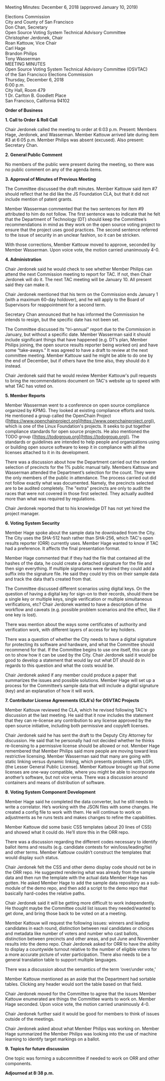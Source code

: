 Meeting Minutes: December 6, 2018 (approved January 10, 2019)

<div id="meeting_header_right" class="headered">
Elections Commission<br>
City and County of San Francisco<br>
Don Chan, Secretary<br>
</div>

<div class="headered">
Open Source Voting System Technical Advisory Committee<br>
Christopher Jerdonek, Chair<br>
Roan Kattouw, Vice Chair<br>
Carl Hage<br>
Brandon Philips<br>
Tony Wasserman<br>
</div>

<div id="meeting_header_main" class="headered">
MEETING MINUTES<br>
Open Source Voting System Technical Advisory Committee (OSVTAC)<br>
of the San Francisco Elections Commission<br>
Thursday, December 6, 2018<br>
6:00 p.m.<br>
City Hall, Room 479<br>
1 Dr. Carlton B. Goodlett Place<br>
San Francisco, California 94102<br>
</div>

**Order of Business**

**1\. Call to Order & Roll Call**

Chair Jerdonek called the meeting to order at 6:03 p.m. Present: Members
Hage, Jerdonek, and Wasserman. Member Kattouw arrived late during item #3 at
6:05 p.m. Member Philips was absent (excused). Also present: Secretary Chan.


**2\. General Public Comment**

No members of the public were present during the meeting, so there was no
public comment on any of the agenda items.


**3\. Approval of Minutes of Previous Meeting**

The Committee discussed the draft minutes. Member Kattouw said item #7 should
reflect that he did like the JS Foundation CLA, but that it did not include
mention of patent grants.

Member Wasserman commented that the two sentences for item #9 attributed to
him do not follow. The first sentence was to indicate that he felt that the
Department of Technology (DT) should keep the Committee’s recommendations in
mind as they work on the open source voting project to ensure that the
project uses good practices. The second sentence referred to the issue of
security in an unclear fashion, so it can be stricken.

With those corrections, Member Kattouw moved to approve, seconded by Member
Wasserman. Upon voice vote, the motion carried unanimously 4-0.


**4\. Administration**

Chair Jerdonek said he would check to see whether Member Philips can attend
the next Commission meeting to report for TAC. If not, then Chair Jerdonek
will do it. The next TAC meeting will be January 10. All present said they
can make it.

Chair Jerdonek mentioned that his term on the Commission ends January 1 (with
a maximum 60-day holdover), and he will apply to the Board of Supervisors for
reappointment for a second term.

Secretary Chan announced that he has informed the Commission he intends to
resign, but the specific date has not been set.

The Committee discussed its "tri-annual" report due to the Commission in
January, but without a specific date. Member Wasserman said it should include
significant things that have happened (e.g. DT’s plan, Member Philips
joining, the open source results reporter being worked on) and have some
“take-aways.” It was agreed to have a draft to review at the next committee
meeting. Member Kattouw said he might be able to do one by the end of
December, but if others have the time also, they should do it instead.

Chair Jerdonek said that he would review Member Kattouw's pull requests to
bring the recommendations document on TAC's website up to speed with what TAC
has voted on.


**5\. Member Reports**

Member Wasserman went to a conference on open source compliance organized by
KPMG. They looked at existing compliance efforts and tools. He mentioned a
group called the OpenChain Project
([https://www.openchainproject.org](https://www.openchainproject.org)), which
is one of the Linux Foundation's projects. It seeks to put together
compliance standards for open source projects. He also mentioned the TODO
group ([https://todogroup.org](https://todogroup.org)). The standards or
guidelines are intended to help people and organizations using or building
open source software to keep it in compliance with all the licenses attached
to it in its development.

There was a discussion about how the Department carried out the random
selection of precincts for the 1% public manual tally. Members Kattouw and
Wasserman attended the Department’s selection for the count. They were the
only members of the public in attendance. The process carried out did not
follow exactly what was documented. Namely, the precincts selected are to be
audited completely. The "extra" precincts are only to audit the races that
were not covered in those first selected. They actually audited more than
what was required by regulations.

Chair Jerdonek reported that to his knowledge DT has not yet hired the
project manager.


**6\. Voting System Security**

Member Hage spoke about the sample data he downloaded from the City. The City
uses the SHA-512 hash rather than SHA-256, which TAC's open results reporter
(ORR) currently uses. Member Hage wanted to know if TAC had a preference. It
affects the final presentation format.

Member Hage commented that if they had the file that contained all the hashes
of the data, he could create a detached signature for the file and then sign
everything. If multiple signatures were desired they could add a suffix into
the signature file. He said they could try this on their sample data and
track the data that’s created from that.

The Committee discussed different scenarios using digital keys. On the
question of having a digital key for sign-on to their records, should there
be a single key or multiple keys, single verification or multiple
simultaneous verifications, etc? Chair Jerdonek wanted to have a description
of the workflow and caveats (e.g. possible problem scenarios and the effect,
like if one key is lost).

There was mention about the ways some certificates of authority and
verification work, with different layers of access for key holders.

There was a question of whether the City needs to have a digital signature
for protecting its software and hardware, and what the Committee should
recommend for that. If the Committee begins to use one itself, this can go on
to show how it can be used by the City. Chair Jerdonek said it would be good
to develop a statement that would lay out what DT should do in regards to
this question and what the costs would be.

Chair Jerdonek asked if any member could produce a paper that summarizes the
issues and possible solutions. Member Hage will set up a process for the
Committee’s sample data that will include a digital signature (key) and an
explanation of how it will work.


**7\. Contributor License Agreements (CLA's) for OSVTAC Projects**

Member Kattouw reviewed the CLA, which he revised following TAC's discussion
at the last meeting. He said that it now includes the statement that they can
re-license any contribution to any license approved by the open source
initiative, including both permissive and copyleft licenses.

Chair Jerdonek said he has sent the draft to the Deputy City Attorney for
discussion. He said that he personally had not decided whether he thinks
re-licensing to a permissive license should be allowed or not. Member Hage
remembered that Member Philips said more people are moving toward less
restrictive licensing. Member Wasserman said that many are going with static
linking versus dynamic linking, which presents problems with LGPL (the Lesser
General Public License). Member Kattouw brought up that some licenses are
one-way compatible, where you might be able to incorporate another’s
software, but not vice versa. There was a discussion around containers and
means of distribution of software.


**8\. Voting System Component Development**

Member Hage said he completed the data converter, but he still needs to write
a correlator. He’s working with the JSON files with some changes. He created
a config file to work with them. He will continue to work on adjustments as
he runs tests and makes changes to refine the capabilities.

Member Kattouw did some basic CSS templates (about 20 lines of CSS) and
showed what it could do. He’ll store this in the ORR repo.

There was a discussion regarding the different codes necessary to identify
ballot items and results (e.g. candidate contests for win/loss/leading/tie)
and other terms. Member Kattouw couldn’t construct the templates that would
display such status.

Chair Jerdonek felt the CSS and other demo display code should not be in the
ORR repo. He suggested rendering what was already from the sample data and
then run the template with the actual data Member Hage has gotten. He asked
Member Hage to add the sample data repository as a sub-module of the demo
repo, and then add a script to the demo repo that basically hard-codes the
relative paths.

Chair Jerdonek said it will be getting more difficult to work independently.
He thought maybe the Committee could list issues they needed/wanted to get
done, and bring those back to be voted on at a meeting.

Member Kattouw will request the following issues: winners and leading
candidates in each round, distinction between real candidates or choices and
metadata like number of voters and number who cast ballots, distinction
between precincts and other areas, and put June and November results into the
demo repo. Chair Jerdonek asked for ORR to have the ability to display a
countywide turnout relative to the number of eligible voters for a more
accurate picture of voter participation. There also needs to be a general
translation table to support multiple languages.

There was a discussion about the semantics of the term ‘over/under vote,’

Member Kattouw mentioned as an aside that the Department had sortable tables.
Clicking any header would sort the table based on that field.

Chair Jerdonek moved for the Committee to agree that the issues Member
Kattouw enumerated are things the Committee wants to work on. Member Hage
seconded. Upon voice vote, the motion carried unanimously 4-0.

Chair Jerdonek further said it would be good for members to think of issues
outside of the meetings.

Chair Jerdonek asked about what Member Philips was working on. Member Hage
summarized the Member Philips was looking into the use of machine learning to
identify target markings on a ballot.


**9\. Topics for future discussion**

One topic was forming a subcommittee if needed to work on ORR and other
components.


**Adjourned at 8:38 p.m.**

